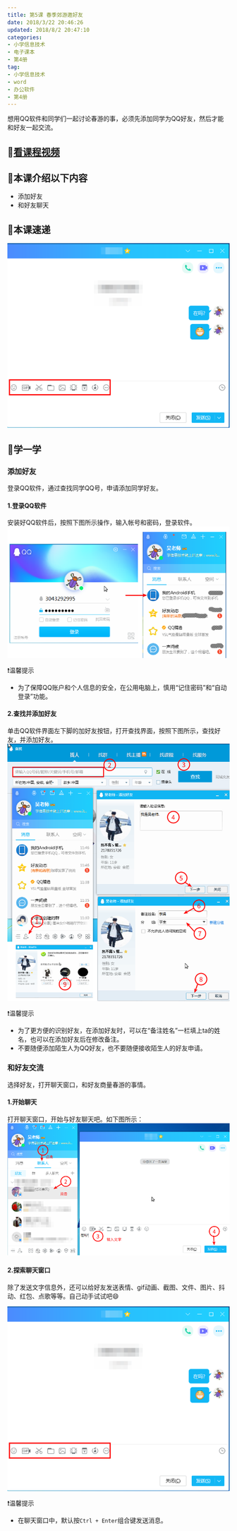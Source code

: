 ```yaml
---
title: 第5课 春季郊游邀好友
date: 2018/3/22 20:46:26
updated: 2018/8/2 20:47:10
categories:
- 小学信息技术
- 电子课本
- 第4册
tag: 
- 小学信息技术
- word
- 办公软件
- 第4册
---
```


想用QQ软件和同学们一起讨论春游的事，必须先添加同学为QQ好友，然后才能和好友一起交流。
## 🎦[看课程视频](https://itdamo.ke.qq.com/)

## :mega:本课介绍以下内容

- 添加好友
- 和好友聊天

## :rainbow:本课速递
![](/courses/ITP4/5.4.png)
## :electric_plug:学一学
### 添加好友
登录QQ软件，通过查找同学QQ号，申请添加同学好友。
#### 1.登录QQ软件
安装好QQ软件后，按照下图所示操作，输入帐号和密码，登录软件。
![](/courses/ITP4/5.1.png)

:heavy_exclamation_mark:温馨提示
- 为了保障QQ账户和个人信息的安全，在公用电脑上，慎用“记住密码”和“自动登录”功能。

#### 2.查找并添加好友
单击QQ软件界面左下脚的加好友按钮，打开查找界面，按照下图所示，查找好友，并添加好友。
![](/courses/ITP4/5.2.png)

:heavy_exclamation_mark:温馨提示
- 为了更方便的识别好友，在添加好友时，可以在“备注姓名”一栏填上ta的姓名，也可以在添加好友后在修改备注。
- 不要随便添加陌生人为QQ好友，也不要随便接收陌生人的好友申请。

### 和好友交流
选择好友，打开聊天窗口，和好友商量春游的事情。

#### 1.开始聊天
打开聊天窗口，开始与好友聊天吧。如下图所示：
![](/courses/ITP4/5.3.png)

#### 2.探索聊天窗口
除了发送文字信息外，还可以给好友发送表情、gif动画、截图、文件、图片、抖动、红包、点歌等等。自己动手试试吧:smile:

![](/courses/ITP4/5.4.png)

:heavy_exclamation_mark:温馨提示
- 在聊天窗口中，默认按`Ctrl + Enter`组合键发送消息。
